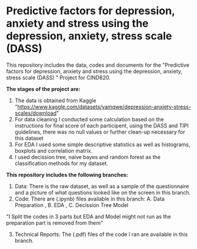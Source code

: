 # Predictive factors for depression, anxiety and stress using the depression, anxiety, stress scale (DASS) 

This repository includes the data, codes and documents for the "Predictive factors for depression, anxiety and stress using the depression, anxiety, stress scale (DASS) " Project for CIND820. 

**The stages of the project are:**

1. The data is obtained from Kaggle "https://www.kaggle.com/datasets/yamqwe/depression-anxiety-stress-scales/download" 
2. For data cleaning I conducted some calculation based on the instructions for final score of each participent, using the DASS and TIPI guidelines, there was no null values or further clean-up necessary for this dataset
3. For EDA I used some simple descriptive statistics as well as histograms, boxplots and correlation matrix.
4. I used decission tree, naive bayes and random forest as the classification methods for my dataset.


**This repository includes the following branches:**

1. Data: There is the raw dataset, as well as a sample of the questionnaire and a picture of what questions looked like on the screen in this branch.
2. Code: There are (.ipynb) files available in this branch:
A. Data Preparation , 
B. EDA , 
C. Decission Tree Model
  
"I Split the codes in 3 parts but EDA and Model might not run as the preparation part is removed from them"

3. Technical Reports: The (.pdf) files of the code I ran are available in this branch. 
